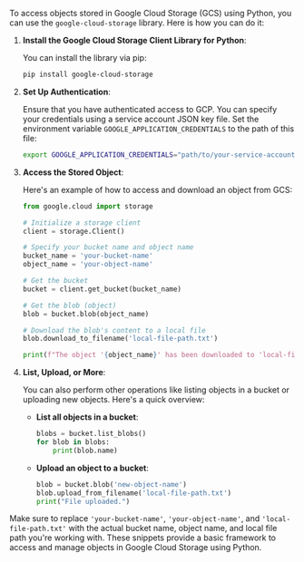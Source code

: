 To access objects stored in Google Cloud Storage (GCS) using Python, you can use the `google-cloud-storage` library. Here is how you can do it:

1. **Install the Google Cloud Storage Client Library for Python**: 

   You can install the library via pip:

   ```bash
   pip install google-cloud-storage
   ```

2. **Set Up Authentication**:

   Ensure that you have authenticated access to GCP. You can specify your credentials using a service account JSON key file. Set the environment variable `GOOGLE_APPLICATION_CREDENTIALS` to the path of this file:

   ```bash
   export GOOGLE_APPLICATION_CREDENTIALS="path/to/your-service-account-file.json"
   ```

3. **Access the Stored Object**:

   Here's an example of how to access and download an object from GCS:

   ```python
   from google.cloud import storage

   # Initialize a storage client
   client = storage.Client()

   # Specify your bucket name and object name
   bucket_name = 'your-bucket-name'
   object_name = 'your-object-name'

   # Get the bucket
   bucket = client.get_bucket(bucket_name)

   # Get the blob (object)
   blob = bucket.blob(object_name)

   # Download the blob's content to a local file
   blob.download_to_filename('local-file-path.txt')

   print(f"The object '{object_name}' has been downloaded to 'local-file-path.txt'.")
   ```

4. **List, Upload, or More**:

   You can also perform other operations like listing objects in a bucket or uploading new objects. Here's a quick overview:

   - **List all objects in a bucket**:

     ```python
     blobs = bucket.list_blobs()
     for blob in blobs:
         print(blob.name)
     ```

   - **Upload an object to a bucket**:

     ```python
     blob = bucket.blob('new-object-name')
     blob.upload_from_filename('local-file-path.txt')
     print("File uploaded.")
     ```

Make sure to replace `'your-bucket-name'`, `'your-object-name'`, and `'local-file-path.txt'` with the actual bucket name, object name, and local file path you're working with. These snippets provide a basic framework to access and manage objects in Google Cloud Storage using Python.
